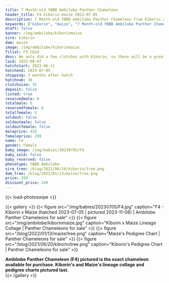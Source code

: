 ```yaml
---
title: 7 Month-old YBBB Ambilobe Panther Chameleon
header_title: F4-kiborin-maize-2023-07-05
description: 7 Month-old YBBB Ambilobe Panther Chameleon from Kiborin and Maize. We only did a few clutches with Kiborin, so these will be a great ybbb option from a limited gene pool We've included sire and dam dendrograms if available, but you can view our Kiborin or Maize breeder pages for more information.
keywords: ["kiborin", "maize", "7 Month-old YBBB Ambilobe Panther Chameleon", "baby chameleons for sale", "buy panther chameleon", "panther for sale", "ambilobe panther chameleons for sale", "ambilobe panther chameleon for sale"]
draft: false
banner: /img/ambilobe/kiborinmaize
sire: kiborin
dam: maize
image: /img/ambilobe/kiborinmaize
filial: F5-CG14
desc: We only did a few clutches with Kiborin, so these will be a great ybbb option from a limited gene pool
laid: 2022-08-07
hatchstart: 2023-06-11
hatchend: 2023-07-05
shipping: 3 months after hatch
hatchnum: 30
clutchsize: 35
deposit: false
listed: true
reservedmale: 0
totalmale: 5
reservedfemale: 0
totalfemale: 5
soldout: false
soldoutmale: false
soldoutfemale: false
maleprice: 425
femaleprice: 299
name: F4
gender: Female
baby_image: /img/babies/20230705/F4
baby_sold: false
baby_reserved: false
phenotype: YBBB Ambilobe
sire_tree: /blog/2021/06/20/kiborin/tree.png
dam_tree: /blog/2022/01/13/maize/tree.png
price: 299
discount_price: 249
---
```


{{< load-photoswipe >}}

{{< gallery >}}
  {{< figure src="/img/babies/20230705/F4.jpg" caption="F4 - Kiborin x Maize (hatched 2023-07-05 | pictured 2023-11-08) | Ambilobe Panther Chameleons for sale" >}}
  {{< figure src="/img/ambilobe/kiborinmaize.jpg" caption="Kiborin x Maize Lineage Collage | Panther Chameleons for sale" >}}
  {{< figure src="/blog/2022/01/13/maize/tree.png" caption="Maize's Pedigree Chart | Panther Chameleons for sale" >}}
  {{< figure src="/blog/2021/06/20/kiborin/tree.png" caption="Kiborin's Pedigree Chart | Panther Chameleons for sale" >}}
  <figcaption itemprop="description"><strong>Ambilobe Panther Chameleon (F4) pictured is the exact chameleon available for purchase. Kiborin's and Maize's lineage collage and pedigree charts pictured last.</strong></figcaption>
{{< /gallery >}}
